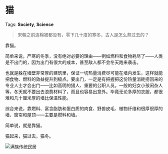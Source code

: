 # 猫

Tags: **Society**, **Science**

> 宋朝之前连棉被都没有，零下几十度的寒冬，古人是怎么熬过去的？



靠猫。

简单来说，严寒的冬季，没有绝对必要的理由——例如燃料和食物耗尽了——人类是不出门的，因为出门有很大的成本，甚至敌人都不会冬天跑来袭击。

也就是躲在墙壁非常厚的建筑里，保证一切热量消费尽可能在墙内发生，这样就能把食物、燃料的效益提升到极点。要出门，一定是有把握把这份热量消耗捞回来的专业人士才会出门——比如高明的猎人、重要的公职人员。一般的妇女小孩闲杂人等，冬天就不要出去浪费材料了，而且也容易出意外。毕竟无论多厚的衣服，都很难和几十厘米厚的墙比保温性能。

综合来说，靠燃料、富含脂肪和蛋白质的肉食、野兽皮毛、植物纤维和很厚很厚的墙、窗帘和屋顶——主要是燃料和墙。

简单说，就是靠猫。

猫起来，猫过去，猫冬。

![](https://pic1.zhimg.com/50/v2-4c98e24e2510e657705a866b50b32d0d_720w.jpg?source=2c26e567)满族传统民居

